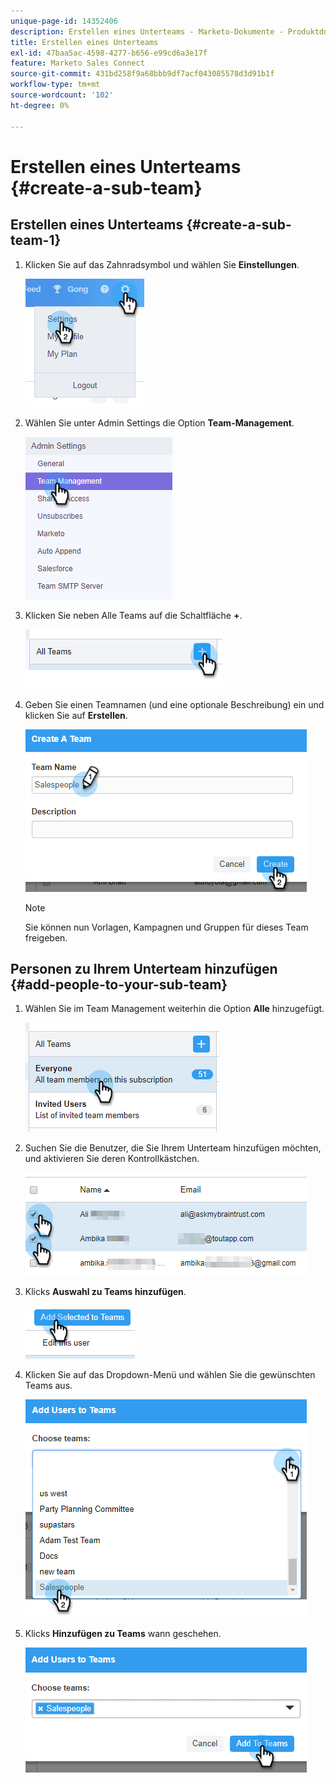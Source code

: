 ```yaml
---
unique-page-id: 14352406
description: Erstellen eines Unterteams - Marketo-Dokumente - Produktdokumentation
title: Erstellen eines Unterteams
exl-id: 47baa5ac-4598-4277-b656-e99cd6a3e17f
feature: Marketo Sales Connect
source-git-commit: 431bd258f9a68bbb9df7acf043085578d3d91b1f
workflow-type: tm+mt
source-wordcount: '102'
ht-degree: 0%

---
```


# Erstellen eines Unterteams {#create-a-sub-team}

## Erstellen eines Unterteams {#create-a-sub-team-1}

1. Klicken Sie auf das Zahnradsymbol und wählen Sie **Einstellungen**.

   ![](assets/one-1.png)

1. Wählen Sie unter Admin Settings die Option **Team-Management**.

   ![](assets/two-1.png)

1. Klicken Sie neben Alle Teams auf die Schaltfläche **+**.

   ![](assets/three-1.png)

1. Geben Sie einen Teamnamen (und eine optionale Beschreibung) ein und klicken Sie auf **Erstellen**.

   ![](assets/four-1.png)

   >[!NOTE]
   >
   >Sie können nun Vorlagen, Kampagnen und Gruppen für dieses Team freigeben.

## Personen zu Ihrem Unterteam hinzufügen {#add-people-to-your-sub-team}

1. Wählen Sie im Team Management weiterhin die Option **Alle** hinzugefügt.

   ![](assets/five-1.png)

1. Suchen Sie die Benutzer, die Sie Ihrem Unterteam hinzufügen möchten, und aktivieren Sie deren Kontrollkästchen.

   ![](assets/six.png)

1. Klicks **Auswahl zu Teams hinzufügen**.

   ![](assets/seven.png)

1. Klicken Sie auf das Dropdown-Menü und wählen Sie die gewünschten Teams aus.

   ![](assets/eight.png)

1. Klicks **Hinzufügen zu Teams** wann geschehen.

   ![](assets/nine.png)
